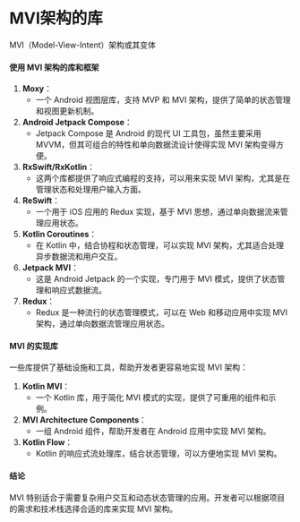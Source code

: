 # MVI架构的库

&#x20;MVI（Model-View-Intent）架构或其变体

#### 使用 MVI 架构的库和框架

1. **Moxy**：
   * 一个 Android 视图层库，支持 MVP 和 MVI 架构，提供了简单的状态管理和视图更新机制。
2. **Android Jetpack Compose**：
   * Jetpack Compose 是 Android 的现代 UI 工具包，虽然主要采用 MVVM，但其可组合的特性和单向数据流设计使得实现 MVI 架构变得方便。
3. **RxSwift/RxKotlin**：
   * 这两个库都提供了响应式编程的支持，可以用来实现 MVI 架构，尤其是在管理状态和处理用户输入方面。
4. **ReSwift**：
   * 一个用于 iOS 应用的 Redux 实现，基于 MVI 思想，通过单向数据流来管理应用状态。
5. **Kotlin Coroutines**：
   * 在 Kotlin 中，结合协程和状态管理，可以实现 MVI 架构，尤其适合处理异步数据流和用户交互。
6. **Jetpack MVI**：
   * 这是 Android Jetpack 的一个实现，专门用于 MVI 模式，提供了状态管理和响应式数据流。
7. **Redux**：
   * Redux 是一种流行的状态管理模式，可以在 Web 和移动应用中实现 MVI 架构，通过单向数据流管理应用状态。

#### MVI 的实现库

一些库提供了基础设施和工具，帮助开发者更容易地实现 MVI 架构：

1. **Kotlin MVI**：
   * 一个 Kotlin 库，用于简化 MVI 模式的实现，提供了可重用的组件和示例。
2. **MVI Architecture Components**：
   * 一组 Android 组件，帮助开发者在 Android 应用中实现 MVI 架构。
3. **Kotlin Flow**：
   * Kotlin 的响应式流处理库，结合状态管理，可以方便地实现 MVI 架构。

#### 结论

MVI 特别适合于需要复杂用户交互和动态状态管理的应用。开发者可以根据项目的需求和技术栈选择合适的库来实现 MVI 架构。
